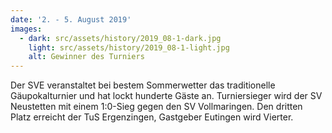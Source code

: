 ```yaml
---
date: '2. - 5. August 2019'
images:
  - dark: src/assets/history/2019_08-1-dark.jpg
    light: src/assets/history/2019_08-1-light.jpg
    alt: Gewinner des Turniers
---
```


Der SVE veranstaltet bei bestem Sommerwetter das traditionelle Gäupokalturnier und hat lockt hunderte Gäste an. Turniersieger wird der SV Neustetten mit einem 1:0-Sieg gegen den SV Vollmaringen. Den dritten Platz erreicht der TuS Ergenzingen, Gastgeber Eutingen wird Vierter.
